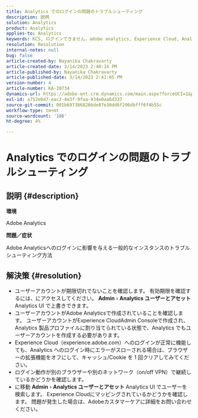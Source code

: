 ```yaml
---
title: Analytics でのログインの問題のトラブルシューティング
description: 説明
solution: Analytics
product: Analytics
applies-to: Analytics
keywords: KCS, ログインできません，adobe analytics, Experience Cloud, Analytics UI
resolution: Resolution
internal-notes: null
bug: false
article-created-by: Nayanika Chakravarty
article-created-date: 3/14/2023 2:40:14 PM
article-published-by: Nayanika Chakravarty
article-published-date: 3/14/2023 2:41:05 PM
version-number: 4
article-number: KA-20734
dynamics-url: https://adobe-ent.crm.dynamics.com/main.aspx?forceUCI=1&pagetype=entityrecord&etn=knowledgearticle&id=02314f20-76c2-ed11-83ff-6045bd006a22
exl-id: a752e0d7-eac2-4e3f-9faa-934e0aa6d337
source-git-commit: 001b6973868266de87e30dd6f296dbfff6f4b55c
workflow-type: tm+mt
source-wordcount: '186'
ht-degree: 4%

---
```


# Analytics でのログインの問題のトラブルシューティング

## 説明 {#description}


<b>環境</b>

Adobe Analytics

<b>問題／症状</b>

Adobe Analyticsへのログインに影響を与える一般的なインスタンスのトラブルシューティング方法


## 解決策 {#resolution}


- ユーザーアカウントが期限切れでないことを確認します。 有効期限を確認するには、にアクセスしてください。 <b>Admin</b> › <b>Analytics ユーザーとアセット</b> Analytics UI で上書きできます。
- ユーザーアカウントがAdobe Analyticsで作成されていることを確認します。 ユーザーアカウントがExperience CloudAdmin Consoleで作成され、Analytics 製品プロファイルに割り当てられている状態で、Analytics でもユーザーアカウントを作成する必要があります。
- Experience Cloud（experience.adobe.com）へのログインが正常に機能しても、Analytics へのログイン時にエラーがスローされる場合は、ブラウザーの拡張機能をオフにして、キャッシュ/Cookie を 1 回クリアしてみてください。
- ログイン動作が別のブラウザーや別のネットワーク（on/off VPN）で継続しているかどうかを確認します。
- に移動 <b>Admin</b> › <b>Analytics ユーザーとアセット</b> Analytics UI でユーザーを検索します。 Experience Cloudにマッピングされているかどうかを確認します。 問題が発生した場合は、Adobeカスタマーケアに詳細をお問い合わせください。
